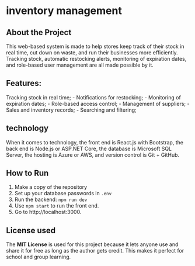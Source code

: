 
#  inventory management

 ##  About the Project

 This web-based system is made to help stores keep track of their stock in real time, cut down on waste, and run their businesses more efficiently.  Tracking stock, automatic restocking alerts, monitoring of expiration dates, and role-based user management are all made possible by it.

 ## Features: 
 Tracking stock in real time; - Notifications for restocking; - Monitoring of expiration dates; - Role-based access control; - Management of suppliers; - Sales and inventory records; - Searching and filtering;

## technology
 When it comes to technology, the front end is React.js with Bootstrap, the back end is Node.js or ASP.NET Core, the database is Microsoft SQL Server, the hosting is Azure or AWS, and version control is Git + GitHub.

 ##   How to Run
 1. Make a copy of the repository
 2. Set up your database passwords in `.env`
 3. Run the backend: `npm run dev`
 4. Use `npm start` to run the front end.
 5. Go to http://localhost:3000.

## License used
 The **MIT License** is used for this project because it lets anyone use and share it for free as long as the author gets credit. This makes it perfect for school and group learning.

